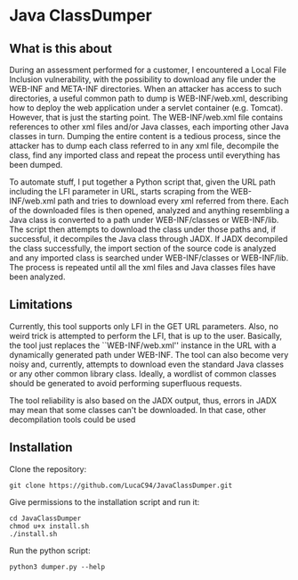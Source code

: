 # Java ClassDumper

## What is this about

During an assessment performed for a customer, I encountered a Local File Inclusion vulnerability, with the possibility to download any file under the WEB-INF and META-INF directories.
When an attacker has access to such directories, a useful common path to dump is WEB-INF/web.xml, describing how to deploy the web application under a servlet container (e.g. Tomcat).
However, that is just the starting point. The WEB-INF/web.xml file contains references to other xml files and/or Java classes, each importing other Java classes in turn.
Dumping the entire content is a tedious process, since the attacker has to dump each class referred to in any xml file, decompile the class, find any imported class and repeat the process until everything has been dumped.

To automate stuff, I put together a Python script that, given the URL path including the LFI parameter in URL, starts scraping from the WEB-INF/web.xml path and tries to download every xml referred from there.
Each of the downloaded files is then opened, analyzed and anything resembling a Java class is converted to a path under WEB-INF/classes or WEB-INF/lib.
The script then attempts to download the class under those paths and, if successful, it decompiles the Java class through JADX.
If JADX decompiled the class successfully, the import section of the source code is analyzed and any imported class is searched under WEB-INF/classes or WEB-INF/lib.
The process is repeated until all the xml files and Java classes files have been analyzed.

## Limitations

Currently, this tool supports only LFI in the GET URL parameters. Also, no weird trick is attempted to perform the LFI, that is up to the user. Basically, the tool just replaces the ``WEB-INF/web.xml'' instance in the URL with a dynamically generated path under WEB-INF.
The tool can also become very noisy and, currently, attempts to download even the standard Java classes or any other common library class. Ideally, a wordlist of common classes should be generated to avoid performing superfluous requests.

The tool reliability is also based on the JADX output, thus, errors in JADX may mean that some classes can't be downloaded. In that case, other decompilation tools could be used

## Installation

Clone the repository:

```
git clone https://github.com/LucaC94/JavaClassDumper.git
```

Give permissions to the installation script and run it:

```
cd JavaClassDumper
chmod u+x install.sh
./install.sh
```

Run the python script:

```
python3 dumper.py --help
```
